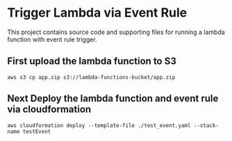# Trigger Lambda via Event Rule

This project contains source code and supporting files for running a lambda function with event rule trigger.

## First upload the lambda function to S3

```shell
aws s3 cp app.zip s3://lambda-functions-bucket/app.zip
```

## Next Deploy the lambda function and event rule via cloudformation

```shell
aws cloudformation deploy --template-file ./test_event.yaml --stack-name testEvent
```